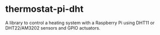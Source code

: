 # thermostat-pi-dht
A library to control a heating system with a Raspberry Pi using DHT11 or DHT22/AM3202 sensors and GPIO actuators.
